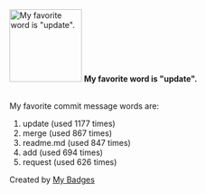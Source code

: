 <img src="https://my-badges.github.io/my-badges/favorite-word.png" alt="My favorite word is &quot;update&quot;." title="My favorite word is &quot;update&quot;." width="128">
<strong>My favorite word is &quot;update&quot;.</strong>
<br><br>

My favorite commit message words are:

1. update (used 1177 times)
2. merge (used 867 times)
3. readme.md (used 847 times)
4. add (used 694 times)
5. request (used 626 times)


Created by <a href="https://github.com/my-badges/my-badges">My Badges</a>